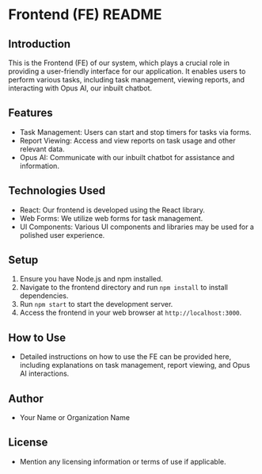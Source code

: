 # Frontend (FE) README

## Introduction
This is the Frontend (FE) of our system, which plays a crucial role in providing a user-friendly interface for our application. It enables users to perform various tasks, including task management, viewing reports, and interacting with Opus AI, our inbuilt chatbot.

## Features
- Task Management: Users can start and stop timers for tasks via forms.
- Report Viewing: Access and view reports on task usage and other relevant data.
- Opus AI: Communicate with our inbuilt chatbot for assistance and information.

## Technologies Used
- React: Our frontend is developed using the React library.
- Web Forms: We utilize web forms for task management.
- UI Components: Various UI components and libraries may be used for a polished user experience.

## Setup
1. Ensure you have Node.js and npm installed.
2. Navigate to the frontend directory and run `npm install` to install dependencies.
3. Run `npm start` to start the development server.
4. Access the frontend in your web browser at `http://localhost:3000`.

## How to Use
- Detailed instructions on how to use the FE can be provided here, including explanations on task management, report viewing, and Opus AI interactions.

## Author
- Your Name or Organization Name

## License
- Mention any licensing information or terms of use if applicable.

